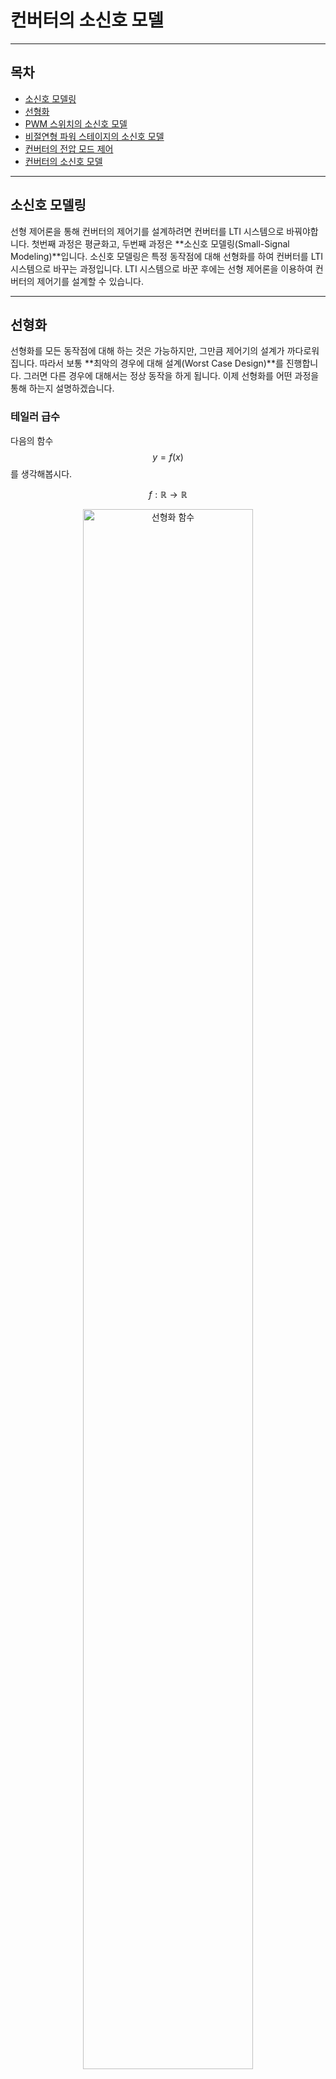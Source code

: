 컨버터의 소신호 모델
=

---

## 목차
- [소신호 모델링](#소신호-모델링)
- [선형화](#선형화)
- [PWM 스위치의 소신호 모델](#pwm-스위치의-소신호-모델)
- [비절연형 파워 스테이지의 소신호 모델](#비절연형-파워-스테이지의-소신호-모델)
- [컨버터의 전압 모드 제어](#컨버터의-전압-모드-제어)
- [컨버터의 소신호 모델](#converter-ss-model)

---

## 소신호 모델링

선형 제어론을 통해 컨버터의 제어기를 설계하려면 컨버터를 LTI 시스템으로 바꿔야합니다.
첫번째 과정은 평균화고, 두번째 과정은 **소신호 모델링(Small-Signal Modeling)**입니다.
소신호 모델링은 특정 동작점에 대해 선형화를 하여 컨버터를 LTI 시스템으로 바꾸는 과정입니다.
LTI 시스템으로 바꾼 후에는 선형 제어론을 이용하여 컨버터의 제어기를 설계할 수 있습니다.

---

## 선형화

선형화를 모든 동작점에 대해 하는 것은 가능하지만, 그만큼 제어기의 설계가 까다로워집니다.
따라서 보통 **최악의 경우에 대해 설계(Worst Case Design)**를 진행합니다.
그러면 다른 경우에 대해서는 정상 동작을 하게 됩니다.
이제 선형화를 어떤 과정을 통해 하는지 설명하겠습니다.

### 테일러 급수

다음의 함수 $$y=f(x)$$를 생각해봅시다.

$$
f:\mathbb{R}\rightarrow\mathbb{R}
$$

<figure style="text-align: center;">
  <img src="./PEFigure/선형화 함수.png" alt="선형화 함수" width="80%"/>
  <figcaption style="text-align: center; margin-top: 8px; font-size: 0.9em; color: #555;">
    (그림. 함수 \(y=f(x)\))
  </figcaption>
</figure>

그리고 다음과 같이 동작점 $$\left(X,f(X)\right)$$에서 소신호 $$\hat{x}$$를 가했다고 해봅시다.

$$
x=X+\hat{x}
$$

<figure style="text-align: center;">
  <img src="./PEFigure/소신호 근사.png" alt="소신호 근사" width="80%"/>
  <figcaption style="text-align: center; margin-top: 8px; font-size: 0.9em; color: #555;">
    (그림. 함수의 선형 근사)
  </figcaption>
</figure>

여기서 소신호는 $$1$$에 비해 매우 작다고 가정합니다.
이때 함수 $$f$$의 테일러 전개는 다음과 같습니다.

$$
	\begin{align*}
		f(x)&=f(X+\hat{x})\\
		&=\frac{1}{0!}f(X)+\frac{1}{1!}\frac{df}{dx}\Big\vert_{x=X}\left(x-X\right)+\frac{1}{2!}\frac{d^2f}{dx^2}\Big\vert_{x=X}\left(x-X\right)+\cdots\\
		&=f(X)+\frac{df}{dx}\Big\vert_{x=X}\left(x-X\right)+\frac{1}{2}\frac{d^2f}{dx^2}\Big\vert_{x=X}\left(x-X\right)+\cdots\\
		&=f(X)+\frac{df}{dx}\Big\vert_{x=X}\hat{x}+\frac{1}{2}\frac{d^2f}{dx^2}\Big\vert_{x=X}\hat{x}+\cdots
		\end{align*}
$$

출력 신호를 $$y=Y+\hat{y}$$와 같이 표현하면 다음과 같습니다.

$$
Y+\hat{y}=f(X)+\frac{df}{dx}\Big\vert_{x=X}\hat{x}+\frac{1}{2}\frac{d^2f}{dx^2}\Big\vert_{x=X}\hat{x}+\cdots
$$

여기서 $$Y,f(X)$$는 dc 항이고, $$2$$차 이상의 항은 매우 작아서 무시할 수 있습니다.
따라서 **소신호 모델(Small-Signal Model)**에 대한 식은 다음과 같습니다.

$$
\begin{align*}
		&\hat{y}=\frac{df}{dx}\Big\vert_{x=X}\hat{x}\\
		&\frac{\hat{y}}{\hat{x}}=\frac{df}{dx}\Big\vert_{x=X}
		\end{align*}
$$

혹은 **소신호 이득(Small-Signal Gain)**이라고 합니다.

---

## PWM 스위치의 소신호 모델

PWM 스위치의 평균화 모델을 떠올려 봅시다.

<figure style="text-align: center;">
  <img src="./PEFigure/평균화 스위치.png" alt="PWM 스위치의 평균화 모델" width="80%"/>
  <figcaption style="text-align: center; margin-top: 8px; font-size: 0.9em; color: #555;">
    (그림. PWM 스위치의 평균화 모델)
  </figcaption>
</figure>

$$
\begin{cases}
			\overline{v}_{cp}(t)=\overline{v}_{ap}(t)d(t)\\
			\overline{i}_{a}(t)=\overline{i}_{c}(t)d(t)
		\end{cases}
$$

각 변수를 동작점(dc)과 소신호로 표현하면 다음과 같습니다.

$$
\begin{cases}
			\overline{v}_{ap}=V_{ap}+\hat{v}_{ap}\\
			\overline{v}_{cp}=V_{cp}+\hat{v}_{cp}\\
			\overline{i}_{a}=I_{a}+\hat{i}_{a}\\
			\overline{i}_{c}=I_{c}+\hat{i}_{c}\\
   \overline{d}=D+\hat{d}
		\end{cases}
$$

이 식을 평균화 모델 표현식에 대입하면 다음과 같습니다.

$$
\begin{cases}
			V_{cp}+\hat{v}_{cp}=\left(V_{ap}+\hat{v}_{ap}\right)\left(D+\hat{d}\right)\\
			I_{a}+\hat{i}_{a}=\left(I_{c}+\hat{i}_{c}\right)\left(D+\hat{d}\right)
		\end{cases}
$$

식을 전개하면 다음과 같습니다.

$$
\begin{cases}
			V_{cp}+\hat{v}_{cp}=V_{ap}D+V_{ap}\hat{d}+\hat{v}_{ap}D+\hat{v}_{ap}\hat{d}\\
			I_a+\hat{i}_a=I_cD+I_c\hat{d}+\hat{i}_cD+\hat{i}_c\hat{d}
		\end{cases}
$$

동작점끼리 곱해진 항은 dc 항이고, 소신호끼리 곱해진 항은 2차항으로 매우 작아서 무시할 수 있습니다.
따라서 PWM 스위치의 소신호 표현은 다음과 같습니다.

$$
\begin{cases}
			\hat{v}_{cp}=V_{ap}\hat{d}+\hat{v}_{ap}D\\
			\hat{i}_a=I_c\hat{d}+\hat{i}_cD
		\end{cases}
$$

이 관계식을 살펴보면 소신호 전압과 전류는 턴 비가 $$1:D$$인 이상 변압기로 모델링할 수 있습니다.
소신호 듀티의 경우는 동작점과의 곱으로 나타납니다.
이는 종속 전압원과 종속 전류원으로 모델링할 수 있습니다.
PWM 스위치의 소신호 모델은 다음과 같습니다.

<figure style="text-align: center;">
  <img src="./PEFigure/소신호 스위치.png" alt="PWM 스위치의 소신호 모델" width="80%"/>
  <figcaption style="text-align: center; margin-top: 8px; font-size: 0.9em; color: #555;">
    (그림. PWM 스위치의 소신호 모델)
  </figcaption>
</figure>

---

## 비절연형 파워 스테이지의 소신호 모델

자세한 내용은 각 문서 참고 바랍니다.
- [벅 컨버터]
- [부스트 컨버터]
- [벅-부스트 컨버터]

### 벅 파워 스테이지

벅 파워 스테이지의 소신호 모델은 다음과 같습니다.

### 부스트 컨버터

부스트 파워 스테이지의 소신호 모델은 다음과 같습니다.

### 벅-부스트 컨버터

벅-부스트 파워 스테이지의 소신호 모델은 다음과 같습니다.

---

## 컨버터의 전압 모드 제어

지금까지 봐온 소신호 모델은 파워 스테이지에 대한 내용이었습니다.
이제 피드백 회로가 있는 전체 컨버터에 대해 설명하겠습니다.
다음은 가장 기본적인 **전압 모드 제어(Voltage Mode Control)**를 이용한 컨버터입니다.

<figure style="text-align: center;">
  <img src="./PEFigure/VMC 기본.png" alt="VMC 기본" width="100%"/>
  <figcaption style="text-align: center; margin-top: 8px; font-size: 0.9em; color: #555;">
    (그림. 컨버터의 전압 모드 제어 회로)
  </figcaption>
</figure>

회로를 보면 알 수 있듯이 출력 전압에 대한 정보를 받아서 다시 파워 스테이지에 수정된 값을 전송하는 구조입니다.
전압에 대한 정보만을 이용하기 때문에 전압 모드 제어라고 합니다.
제어 회로는 다음과 같이 전압 피드백 회로와 PWM 블록으로 구성됩니다.
각 부분에 대해 설명하겠습니다.

### 출력 전압 제어

먼저 전압 피드백 회로를 살펴봅시다.

<figure style="text-align: center;">
  <img src="./PEFigure/VMC 파트.png" alt="VMC 파트" width="100%"/>
  <figcaption style="text-align: center; margin-top: 8px; font-size: 0.9em; color: #555;">
    (그림. 컨버터의 전압 피드백 회로 및 PWM 블록)
  </figcaption>
</figure>

Op-Amp의 두 단자는 가상 단락되어 있으므로 반전 단자에서 KCL을 적용하면 다음과 같습니다.

$$
\frac{V_{ref}-v_{ctrl}}{Z_2}+\frac{V_{ref}-v_o}{Z_1}+\frac{V_{ref}}{R_x}=0
$$

이 식은 다음과 같이 정리할 수 있습니다.

$$
V_{ref}-v_{ctrl}=\frac{Z_2}{Z_1}\left(v_o-V_{ref}\left(1+\frac{Z_1}{R_x}\right)\right)
$$

전압 제어가 완료되면 정상 상태로 진입합니다.
정상 상태에서는 시간에 의존하는 항이 $$0$$이 되고, dc 항만 남으므로 $$s=j0$$을 통해 계산합니다.
제어가 완료됐다는 것은 우변의 괄호 안에 있는 식이 다음과 같이 $$0$$이 됐다는 의미입니다.

$$
V_o-V_{ref}\left(1+\frac{\left\vert Z_1(j0)\right\vert}{R_x}\right)=0
$$

하지만 좌변은 $$0$$이 아닌 상수입니다.
따라서 우변의 괄호 앞에 있는 계수의 크기가 정상 상태에서 무한대로 발산해야 합니다.

$$
\left\vert\frac{Z_2(j0)}{Z_1(j0)}\right\vert\rightarrow\infty
$$

따라서 정상 상태에서 출력 전압은 다음과 같습니다.

$$
V_o=V_{ref}\left(1+\frac{\left\vert Z_1(j0)\right\vert}{R_x}\right)
$$

출력 전압이 $$Z_1,R_x$$에 의존하는 것을 알 수 있습니다.
여기서 제어기를 설계할 때 기억해야 할 세 가지를 알 수 있습니다.

1. 정상 상태에서 $$Z_1$$은 유한한 크기를 가져야 함.
2. 정상 상태에서 $$Z_2$$는 무한대로 발산해야 함.
3. $$R_x$$를 적당히 조절해서 출력 전압을 제어해야 함.

### 전압 피드백 보상기

앞서 언급했던 사항들을 어떻게 이용해야 하는지 설명하겠습니다.
제어기를 설계하려면 주파수 영역에서 설계를 해야 합니다.
따라서 ac 관점에서 회로를 다시 볼 필요가 있습니다.
ac 관점에서는 dc 값만 가지는 $$V_{ref}$$가 $$0$$이고, 가상 단락으로 인해 $$R_x$$의 양단의 전위가 $$0$$으로 같습니다.
따라서 Op-Amp의 반전 단자에서 KCL을 적용하면 다음과 같습니다.

$$
\frac{-v_{ctrl}}{Z_2}+\frac{-v_o}{Z_1}=0
$$

식을 정리하면 다음과 같습니다.

$$
\begin{align*}
		&\frac{v_{ctrl}}{v_o}=-\frac{Z_2}{Z_1}=-F_v\\
		&\rightarrow F_v=\frac{Z_2}{Z_1}
	\end{align*}
$$

$$F_v$$가 바로 **전압 피드백 보상기(Voltage Feedback Compensator)**의 전달 함수를 나타냅니다.
이 피드백 보상기는 $$R_x$$에 의존하지 않습니다.
이 피드백 보상기를 설계할 때는 앞서 언급한 사항들을 고려해야 합니다.

1. 정상 상태에서 $$Z_1$$은 유한한 크기를 가져야 함.
2. 정상 상태에서 $$Z_2$$는 무한대로 발산해야 함.


### PWM 블록의 소신호 모델

다음으로 PWM 블록을 소신호 모델링해봅시다.

<figure style="text-align: center;">
  <img src="./PEFigure/VMC 파트.png" alt="VMC 파트" width="100%"/>
  <figcaption style="text-align: center; margin-top: 8px; font-size: 0.9em; color: #555;">
    (그림. 컨버터의 전압 피드백 회로 및 PWM 블록)
  </figcaption>
</figure>

PWM은 기본적으로 다음과 같이 제어 전압$$(v_{ctrl})$$과 기준 신호$$(v_{ramp})$$를 비교하는 방식으로 듀티 비를 결정합니다.

$$
q(t)=\begin{cases}
			1\ \ \ \text{for }v_{ctrl}>v_{ramp}\\
			0\ \ \ \text{for }v_{ctrl}<v_{ramp}
		\end{cases}
$$

듀티 비는 다음과 같이 결정됩니다.

$$
\begin{align*}
		&d_kT_s:T_s=v_{ctrl}(t_k):V_m\\
		&\rightarrow d_k=\frac{v_{ctrl}(t_k)}{V_m}
	\end{align*}
$$

제어 전압이 스위칭 주기에 비해 매우 천천히 변화한다고 가정하면 다음과 같이 쓸 수 있습니다.

$$
d(t)=\frac{v_{ctrl}}{V_m}
$$

평균화를 하면 다음과 같습니다.

$$
\overline{d}(t)=\frac{\overline{v}_{ctrl}}{V_m}
$$

선형화를 하면 다음과 같습니다.

$$
D+\hat{d}=\frac{V_{ctrl}+\hat{v}_{ctrl}}{V_m}
$$

소신호 표현식은 다음과 같습니다.

$$
\hat{d}=\frac{hat{v}_{ctrl}}{V_m}
$$

전압 피드백 보상기는 $$v_{ctrl}$$를 출력합니다.
PWM 블록은 듀티 정보를 출력하므로 다음의 전달 함수를 구해야 합니다.

$$
F_m=\frac{\hat{d}}{hat{v}_{ctrl}}
$$

이는 소신호 표현식을 통해 다음과 같이 구할 수 있습니다.

$$
F_m=\frac{1}{V_m}
$$

이 전달 함수를 **PWM 이득(PWM Gain)**이라고 합니다.

---

## 컨버터의 소신호 모델
<h2 id="converter-ss-model">컨버터의 소신호 모델</h2>

파워 스테이지, 전압 피드백 보상기, PWM 블록까지 모두 소신호 모델링을 마쳤습니다.
전체 시스템을 다음과 같이 나타낼 수 있습니다.

(SMPS)

블록 다이어그램으로 나타내면 다음과 같습니다.

(BD)

---

## 같이 보기

- [컨버터 모델링]()
- [컨버터의 평균화 모델]()
- [컨버터의 전달 함수]()
